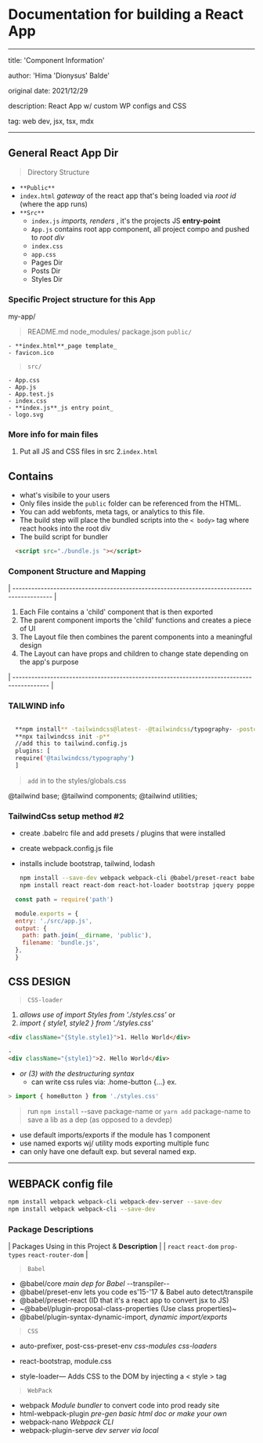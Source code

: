 # Documentation for building a React App

---

title: 'Component Information'

author: 'Hima 'Dionysus' Balde'

original date: 2021/12/29

description: React App w/ custom WP configs and CSS

tag: web dev, jsx, tsx, mdx

---

## General React App Dir

> Directory Structure

- `**Public**`
- `index.html` _gateway_ of the react app that's being loaded via _root id_ (where the app runs)
- `**Src**`
  - `index.js` _imports, renders_ , it's the projects JS **entry-point**
  - `App.js` contains root app component, all project compo and pushed to _root div_
  - `index.css`
  - `app.css`
  - Pages Dir
  - Posts Dir
  - Styles Dir

### Specific Project structure for this App

my-app/

> README.md
> node_modules/
> package.json
> `public/`

    - **index.html**_page template_
    - favicon.ico

> `src/`

    - App.css
    - App.js
    - App.test.js
    - index.css
    - **index.js**_js entry point_
    - logo.svg

### More info for main files

1. Put all JS and CSS files in src 2.`index.html`

## **Contains**

- what's visibile to your users
- Only files inside the `public` folder can be referenced from the HTML.
- You can add webfonts, meta tags, or analytics to this file.
- The build step will place the bundled scripts into the `< body>` tag where react hooks into the root div
- The build script for bundler

```html
  <script src="./bundle.js "></script>
```

### Component Structure and Mapping

| ------------------------------------------------------------------------------------------ |

1. Each File contains a 'child' component that is then exported
2. The parent component imports the 'child' functions and creates a piece of UI
3. The Layout file then combines the parent components into a meaningful design
4. The Layout can have props and children to change state depending on the app's purpose

| ----------------------------------------------------------------------------------------- |

### TAILWIND info

```bash

  **npm install** -tailwindcss@latest- -@tailwindcss/typography- -postcss@latest- -autoprefixer@latest-
  **npx tailwindcss init -p**
  //add this to tailwind.config.js
  plugins: [
  require('@tailwindcss/typography')
  ]

```

> `add` in to the styles/globals.css

@tailwind base;
@tailwind components;
@tailwind utilities;

### TailwindCss setup method #2

- create .babelrc file and add presets / plugins that were installed
- create webpack.config.js file
- installs include bootstrap, tailwind, lodash

  ```bash
  npm install --save-dev webpack webpack-cli @babel/preset-react babel-loader @babel/core @babel/preset-env @hot-loader/react-dom webpack-dev-server css-loader style-loader html-webpack-plugin postcss-loader autoprefixer jest babel-jest css-loader style-loader file-loader url-loader lodash-webpack-plugin prettier
  npm install react react-dom react-hot-loader bootstrap jquery popper.js tailwindcss lodash
  ```

```js
  const path = require('path')

  module.exports = {
  entry: './src/app.js',
  output: {
    path: path.join(__dirname, 'public'),
    filename: 'bundle.js',
  },
  }
```

## CSS DESIGN

> `CSS-loader`

1. _allows use of import Styles from './styles.css'_ or
2. _import { style1, style2 } from './styles.css'_

```html
<div className="{Style.style1}">1. Hello World</div>
```

```html
-
<div className="{style1}">2. Hello World</div>
```

- _or (3) with the destructuring syntax_
  - can write css rules via: .home-button {...} ex.

```jsx
> import { homeButton } from './styles.css'
```

> run `npm install` --save package-name or `yarn add` package-name to save a lib as a dep (as opposed to a devdep)

- use default imports/exports if the module has 1 component
- use named exports wj/ utility mods exporting multiple func
- can only have one default exp. but several named exp.

---

## WEBPACK config file

```bash
npm install webpack webpack-cli webpack-dev-server --save-dev
npm install webpack webpack-cli --save-dev
```

### Package Descriptions

| Packages Using in this Project & **Description** |
| `react` `react-dom` `prop-types` `react-router-dom` |

> `Babel`

- @babel/core _main dep for Babel_ --transpiler--
- @babel/preset-env lets you code es'15-'17 & Babel auto detect/transpile
- @babel/preset-react (ID that it's a react app to convert jsx to JS)
- ~@babel/plugin-proposal-class-properties (Use class properties)~
- @babel/plugin-syntax-dynamic-import, _dynamic import/exports_

> `CSS`

- auto-prefixer, post-css-preset-env _css-modules_ _css-loaders_
- react-bootstrap, module.css

- style-loader— Adds CSS to the DOM by injecting a < style > tag

> `WebPack`

- webpack _Module bundler_ to convert code into prod ready site
- html-webpack-plugin _pre-gen basic html doc or make your own_
- webpack-nano _Webpack CLI_
- webpack-plugin-serve _dev server via local_
